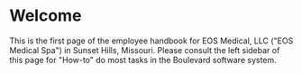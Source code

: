 # Welcome

This is the first page of the employee handbook for EOS Medical, LLC ("EOS Medical Spa") in Sunset Hills, Missouri. Please consult the left sidebar of this page for "How-to" do most tasks in the Boulevard software system.
